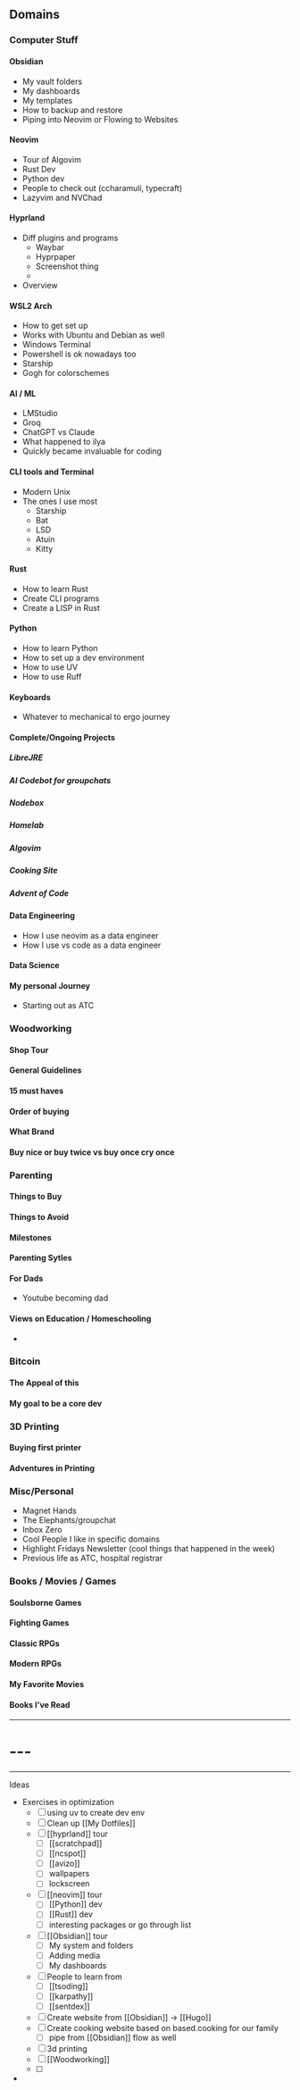 ## Domains

### Computer Stuff

#### Obsidian
- My vault folders
- My dashboards
- My templates
- How to backup and restore
- Piping into Neovim or Flowing to Websites

#### Neovim
- Tour of Algovim
- Rust Dev
- Python dev
- People to check out (ccharamuli, typecraft)
- Lazyvim and NVChad
#### Hyprland
- Diff plugins and programs
	- Waybar
	- Hyprpaper
	- Screenshot thing
	- 
- Overview

#### WSL2 Arch
- How to get set up
- Works with Ubuntu and Debian as well
- Windows Terminal
- Powershell is ok nowadays too
- Starship
- Gogh for colorschemes
#### AI / ML
- LMStudio
- Groq
- ChatGPT vs Claude 
- What happened to ilya
- Quickly became invaluable for coding
#### CLI tools and Terminal
- Modern Unix
- The ones I use most
	- Starship
	- Bat
	- LSD
	- Atuin
	- Kitty

#### Rust
- How to learn Rust
- Create CLI programs
- Create a LISP in Rust

#### Python
- How to learn Python
- How to set up a dev environment
- How to use UV 
- How to use Ruff

#### Keyboards
- Whatever to mechanical to ergo journey


#### Complete/Ongoing Projects

##### LibreJRE

##### AI Codebot for groupchats

##### Nodebox

##### Homelab

##### Algovim

##### Cooking Site

##### Advent of Code

#### Data Engineering
- How I use neovim as a data engineer
- How I use vs code as a data engineer

#### Data Science

#### My personal Journey
- Starting out as ATC

### Woodworking

#### Shop Tour

#### General Guidelines

#### 15 must haves

#### Order of buying

#### What Brand

#### Buy nice or buy twice vs buy once cry once

### Parenting

#### Things to Buy

#### Things to Avoid

#### Milestones

#### Parenting Sytles

#### For Dads
- Youtube becoming dad
#### Views on Education / Homeschooling
- 


### Bitcoin
#### The Appeal of this
#### My goal to be a core dev
#### 

### 3D Printing

#### Buying first printer

#### Adventures in Printing

### Misc/Personal
- Magnet Hands
- The Elephants/groupchat
- Inbox Zero
- Cool People I like in specific domains
- Highlight Fridays Newsletter (cool things that happened in the week)
- Previous life as ATC, hospital registrar

### Books / Movies / Games

#### Soulsborne Games

#### Fighting Games

#### Classic RPGs

#### Modern RPGs

#### My Favorite Movies

#### Books I've Read






---
# ---
---

Ideas
-  Exercises in optimization
	- [ ] using uv to create dev env
	- [ ] Clean up [[My Dotfiles]]
	- [ ] [[hyprland]] tour
		- [ ] [[scratchpad]]
		- [ ] [[ncspot]]
		- [ ] [[avizo]]
		- [ ] wallpapers
		- [ ] lockscreen
	- [ ] [[neovim]] tour
		- [ ] [[Python]] dev
		- [ ] [[Rust]] dev
		- [ ] interesting packages or go through list
	- [ ] [[Obsidian]] tour
		- [ ] My system and folders
		- [ ] Adding media
		- [ ] My dashboards
	- [ ] People to learn from
		- [ ] [[tsoding]]
		- [ ] [[karpathy]]
		- [ ] [[sentdex]]
	- [ ] Create website from [[Obsidian]] -> [[Hugo]]
	- [ ] Create cooking website based on based.cooking for our family
		- [ ] pipe from [[Obsidian]] flow as well
	- [ ] 3d printing
	- [ ] [[Woodworking]]
	- [ ] 
- 
